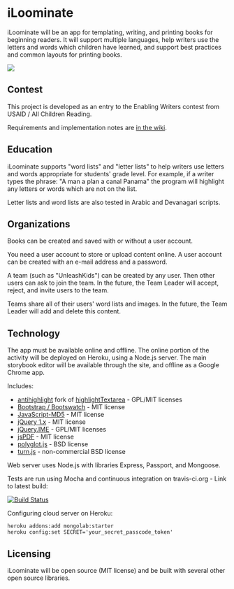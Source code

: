 # iLoominate

iLoominate will be an app for templating, writing, and printing books for beginning
readers. It will support multiple languages, help writers use the letters and
words which children have learned, and support best practices and common layouts
for printing books.

<img src="http://i.imgur.com/kjOXrko.png"/>

## Contest

This project is developed as an entry to the Enabling Writers contest from
USAID / All Children Reading.

Requirements and implementation notes are [in the wiki](https://github.com/mapmeld/homer/wiki).

## Education

iLoominate supports "word lists" and "letter lists" to help writers use letters and words
appropriate for students' grade level. For example, if a writer types the phrase: "A man a plan a canal
Panama" the program will highlight any letters or words which are not on the list.

Letter lists and word lists are also tested in Arabic and Devanagari scripts.

## Organizations

Books can be created and saved with or without a user account.

You need a user account to store or upload content online. A user account can
be created with an e-mail address and a password.

A team (such as "UnleashKids") can be created by any user. Then other users can
ask to join the team. In the future, the Team Leader will accept, reject, and invite
users to the team.

Teams share all of their users' word lists and images. In the future, the Team Leader
will add and delete this content.

## Technology

The app must be available online and offline. The online portion of the
activity will be deployed on Heroku, using a
Node.js server. The main storybook editor will be available through the site,
and offline as a Google Chrome app.

Includes:
* [antihighlight](https://github.com/mapmeld/jQuery-antihighlight) fork of [highlightTextarea](http://www.strangeplanet.fr/work/jquery-highlighttextarea/) - GPL/MIT licenses
* [Bootstrap / Bootswatch](http://bootswatch.com/lumen/) - MIT license
* [JavaScript-MD5](https://github.com/blueimp/JavaScript-MD5) - MIT license
* [jQuery 1.x](https://github.com/jquery/jquery/tree/1.x-master) - MIT license
* [jQuery.IME](https://github.com/wikimedia/jquery.ime) - GPL/MIT licenses
* [jsPDF](https://github.com/MrRio/jsPDF) - MIT license
* [polyglot.js](https://github.com/airbnb/polyglot.js) - BSD license
* [turn.js](https://github.com/blasten/turn.js) - non-commercial BSD license

Web server uses Node.js with libraries Express, Passport, and Mongoose.

Tests are run using Mocha and continuous integration on travis-ci.org - Link to latest build:

[![Build Status](https://travis-ci.org/mapmeld/iloominate.png)](https://travis-ci.org/mapmeld/iloominate)

Configuring cloud server on Heroku:

    heroku addons:add mongolab:starter
    heroku config:set SECRET='your_secret_passcode_token'

## Licensing

iLoominate will be open source (MIT license) and be built with several other open
source libraries.
